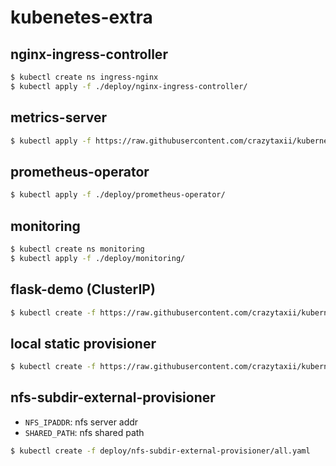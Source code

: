 # kubenetes-extra

## nginx-ingress-controller

```bash
$ kubectl create ns ingress-nginx
$ kubectl apply -f ./deploy/nginx-ingress-controller/
```

## metrics-server

```bash
$ kubectl apply -f https://raw.githubusercontent.com/crazytaxii/kubernetes-extra/master/deploy/metrics-server/all.yaml
```

## prometheus-operator

```bash
$ kubectl apply -f ./deploy/prometheus-operator/
```

## monitoring

```bash
$ kubectl create ns monitoring
$ kubectl apply -f ./deploy/monitoring/
```

## flask-demo (ClusterIP)

```bash
$ kubectl create -f https://raw.githubusercontent.com/crazytaxii/kubernetes-extra/master/deploy/flask-demo/all.yaml
```

## local static provisioner

```bash
$ kubectl create -f https://raw.githubusercontent.com/crazytaxii/kubernetes-extra/master/deploy/local-static-provisioner/all.yaml
```

## nfs-subdir-external-provisioner

- `NFS_IPADDR`: nfs server addr
- `SHARED_PATH`: nfs shared path

```bash
$ kubectl create -f deploy/nfs-subdir-external-provisioner/all.yaml
```
